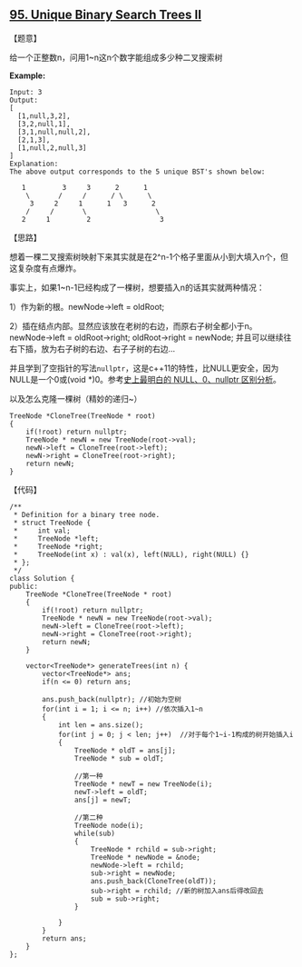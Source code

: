 ## [95. Unique Binary Search Trees II](https://leetcode.com/problems/unique-binary-search-trees-ii/description/)

【题意】

给一个正整数n，问用1~n这n个数字能组成多少种二叉搜索树

**Example:**

```
Input: 3
Output:
[
  [1,null,3,2],
  [3,2,null,1],
  [3,1,null,null,2],
  [2,1,3],
  [1,null,2,null,3]
]
Explanation:
The above output corresponds to the 5 unique BST's shown below:

   1         3     3      2      1
    \       /     /      / \      \
     3     2     1      1   3      2
    /     /       \                 \
   2     1         2                 3
```



【思路】

想着一棵二叉搜索树映射下来其实就是在2^n-1个格子里面从小到大填入n个，但这复杂度有点爆炸。

事实上，如果1~n-1已经构成了一棵树，想要插入n的话其实就两种情况：

1）作为新的根。newNode->left = oldRoot;

2）插在结点内部。显然应该放在老树的右边，而原右子树全都小于n。newNode->left = oldRoot->right; oldRoot->right = newNode; 并且可以继续往右下插，放为右子树的右边、右子子树的右边...



并且学到了空指针的写法`nullptr`，这是c++11的特性，比NULL更安全，因为NULL是一个0或(void *)0。参考[史上最明白的 NULL、0、nullptr 区别分析](https://www.cnblogs.com/porter/p/3611718.html)。

以及怎么克隆一棵树（精妙的递归~）

```
TreeNode *CloneTree(TreeNode * root)
{
	if(!root) return nullptr;
	TreeNode * newN = new TreeNode(root->val);
	newN->left = CloneTree(root->left);
	newN->right = CloneTree(root->right);
	return newN;
}
```



【代码】

```
/**
 * Definition for a binary tree node.
 * struct TreeNode {
 *     int val;
 *     TreeNode *left;
 *     TreeNode *right;
 *     TreeNode(int x) : val(x), left(NULL), right(NULL) {}
 * };
 */
class Solution {
public:
	TreeNode *CloneTree(TreeNode * root)
	{
		if(!root) return nullptr;
		TreeNode * newN = new TreeNode(root->val);
		newN->left = CloneTree(root->left);
		newN->right = CloneTree(root->right);
		return newN;
	}
	
    vector<TreeNode*> generateTrees(int n) {
        vector<TreeNode*> ans;
		if(n <= 0) return ans;
		
		ans.push_back(nullptr); //初始为空树 
		for(int i = 1; i <= n; i++) //依次插入1~n 
		{
			int len = ans.size();
			for(int j = 0; j < len; j++)  //对于每个1~i-1构成的树开始插入i
			{
				TreeNode * oldT = ans[j];
				TreeNode * sub = oldT;
				
				//第一种 
				TreeNode * newT = new TreeNode(i);
				newT->left = oldT; 
				ans[j] = newT;
				
				//第二种
				TreeNode node(i);
				while(sub)
				{
					TreeNode * rchild = sub->right;
					TreeNode * newNode = &node;
					newNode->left = rchild;
					sub->right = newNode;
					ans.push_back(CloneTree(oldT));  
					sub->right = rchild; //新的树加入ans后得改回去 
					sub = sub->right; 
				}
				  
			} 
		}
		return ans; 
    }
};
```

